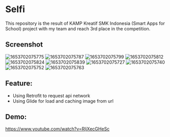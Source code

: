 # Selfi

This repository is the result of KAMP Kreatif SMK Indonesia (Smart Apps for School) project with my team and reach 3rd place in the competition.


## Screenshot

![1653702075775](https://user-images.githubusercontent.com/88615292/170805099-48dd3a43-4abb-449d-86ce-1b4ea3febd49.jpg)
![1653702075787](https://user-images.githubusercontent.com/88615292/170805103-5ab4bf9b-9ed6-48b2-a71a-03e422c3198d.jpg)
![1653702075799](https://user-images.githubusercontent.com/88615292/170805107-7da706c8-f10a-4771-9f43-5fa34cbbb5c4.jpg)
![1653702075812](https://user-images.githubusercontent.com/88615292/170805109-c1a588d0-75ff-4ce8-baf2-fca42b32bba0.jpg)
![1653702075824](https://user-images.githubusercontent.com/88615292/170805110-b5c185cb-fa75-4767-aee6-8437a019aa6a.jpg)
![1653702075839](https://user-images.githubusercontent.com/88615292/170805111-ca02961b-6e2a-4f69-b883-31385a9b6830.jpg)
![1653702075727](https://user-images.githubusercontent.com/88615292/170805112-f1afa2cd-41a5-4de9-8054-56349733ce05.jpg)
![1653702075740](https://user-images.githubusercontent.com/88615292/170805114-157ab122-7a59-4f1d-a736-c0163ebe2ef2.jpg)
![1653702075752](https://user-images.githubusercontent.com/88615292/170805115-3831f40a-c4b7-479e-b227-130a7a2068b4.jpg)
![1653702075763](https://user-images.githubusercontent.com/88615292/170805116-46859347-be70-4fdd-890e-dc467ba2788c.jpg)


## Feature: 

- Using Retrofit to request api network
- Using Glide for load and caching image from url

## Demo:
https://www.youtube.com/watch?v=RljXecGHeSc



